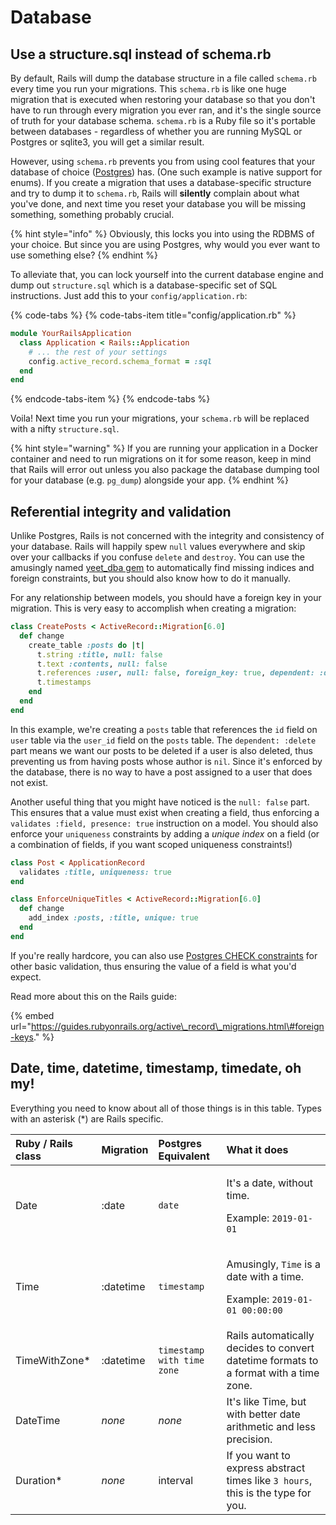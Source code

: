 # Database

## Use a structure.sql instead of schema.rb

By default, Rails will dump the database structure in a file called `schema.rb` every time you run your migrations. This `schema.rb` is like one huge migration that is executed when restoring your database so that you don't have to run through every migration you ever ran, and it's the single source of truth for your database schema. `schema.rb` is a Ruby file so it's portable between databases - regardless of whether you are running MySQL or Postgres or sqlite3, you will get a similar result.

However, using `schema.rb` prevents you from using cool features that your database of choice \([Postgres](../postgres.md)\) has. \(One such example is native support for enums\). If you create a migration that uses a database-specific structure and try to dump it to `schema.rb`, Rails will **silently** complain about what you've done, and next time you reset your database you will be missing something, something probably crucial.

{% hint style="info" %}
Obviously, this locks you into using the RDBMS of your choice. But since you are using Postgres, why would you ever want to use something else?
{% endhint %}

To alleviate that, you can lock yourself into the current database engine and dump out `structure.sql` which is a database-specific set of SQL instructions. Just add this to your `config/application.rb`:

{% code-tabs %}
{% code-tabs-item title="config/application.rb" %}
```ruby
module YourRailsApplication
  class Application < Rails::Application
    # ... the rest of your settings
    config.active_record.schema_format = :sql 
  end
end
```
{% endcode-tabs-item %}
{% endcode-tabs %}

Voila! Next time you run your migrations, your `schema.rb` will be replaced with a nifty `structure.sql`.

{% hint style="warning" %}
If you are running your application in a Docker container and need to run migrations on it for some reason, keep in mind that Rails will error out unless you also package the database dumping tool for your database \(e.g. `pg_dump`\) alongside your app. 
{% endhint %}

## Referential integrity and validation

Unlike Postgres, Rails is not concerned with the integrity and consistency of your database. Rails will happily spew `null` values everywhere and skip over your callbacks if you confuse `delete` and `destroy`. You can use the amusingly named [yeet\_dba gem](https://github.com/kevincolemaninc/yeet_dba) to automatically find missing indices and foreign constraints, but you should also know how to do it manually.

For any relationship between models, you should have a foreign key in your migration. This is very easy to accomplish when creating a migration:

```ruby
class CreatePosts < ActiveRecord::Migration[6.0]
  def change
    create_table :posts do |t|
      t.string :title, null: false
      t.text :contents, null: false
      t.references :user, null: false, foreign_key: true, dependent: :delete
      t.timestamps
    end
  end
end
```

In this example, we're creating a `posts` table that references the `id` field on `user` table via the `user_id` field on the `posts` table. The `dependent: :delete` part means we want our posts to be deleted if a user is also deleted, thus preventing us from having posts whose author is `nil`. Since it's enforced by the database, there is no way to have a post assigned to a user that does not exist.

Another useful thing that you might have noticed is the `null: false` part. This ensures that a value must exist when creating a field, thus enforcing a `validates :field, presence: true` instruction on a model. You should also enforce your `uniqueness` constraints by adding a _unique index_ on a field \(or a combination of fields, if you want scoped uniqueness constraints!\)

```ruby
class Post < ApplicationRecord
  validates :title, uniqueness: true
end

class EnforceUniqueTitles < ActiveRecord::Migration[6.0]
  def change
    add_index :posts, :title, unique: true
  end
end
```

If you're really hardcore, you can also use [Postgres CHECK constraints](http://www.postgresqltutorial.com/postgresql-check-constraint/) for other basic validation, thus ensuring the value of a field is what you'd expect.

Read more about this on the Rails guide:

{% embed url="https://guides.rubyonrails.org/active\_record\_migrations.html\#foreign-keys." %}

## Date, time, datetime, timestamp, timedate, oh my!

Everything you need to know about all of those things is in this table. Types with an asterisk \(\*\) are Rails specific.

<table>
  <thead>
    <tr>
      <th style="text-align:left">Ruby / Rails class</th>
      <th style="text-align:left">Migration</th>
      <th style="text-align:left">Postgres Equivalent</th>
      <th style="text-align:left">What it does</th>
    </tr>
  </thead>
  <tbody>
    <tr>
      <td style="text-align:left">Date</td>
      <td style="text-align:left">:date</td>
      <td style="text-align:left"><code>date</code>
      </td>
      <td style="text-align:left">
        <p>It&apos;s a date, without time.</p>
        <p>Example: <code>2019-01-01</code>
        </p>
      </td>
    </tr>
    <tr>
      <td style="text-align:left">Time</td>
      <td style="text-align:left">:datetime</td>
      <td style="text-align:left"><code>timestamp</code>
      </td>
      <td style="text-align:left">
        <p>Amusingly, <code>Time</code> is a date with a time.</p>
        <p>Example: <code>2019-01-01 00:00:00</code>
        </p>
      </td>
    </tr>
    <tr>
      <td style="text-align:left">TimeWithZone*</td>
      <td style="text-align:left">:datetime</td>
      <td style="text-align:left"><code>timestamp with time zone</code>
      </td>
      <td style="text-align:left">Rails automatically decides to convert datetime formats to a format with
        a time zone.</td>
    </tr>
    <tr>
      <td style="text-align:left">DateTime</td>
      <td style="text-align:left"><em>none</em>
      </td>
      <td style="text-align:left"><em>none</em>
      </td>
      <td style="text-align:left">It&apos;s like Time, but with better date arithmetic and less precision.</td>
    </tr>
    <tr>
      <td style="text-align:left">Duration*</td>
      <td style="text-align:left"><em>none</em>
      </td>
      <td style="text-align:left">interval</td>
      <td style="text-align:left">If you want to express abstract times like <code>3 hours</code>, this is
        the type for you.</td>
    </tr>
  </tbody>
</table>